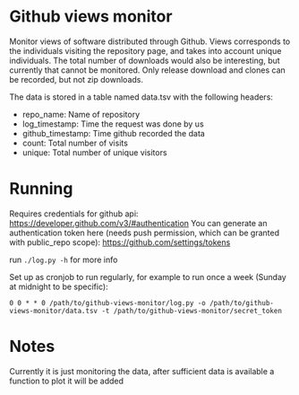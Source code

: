 # Github views monitor

Monitor views of software distributed through Github.
Views corresponds to the individuals visiting the repository page, and takes into account unique individuals.
The total number of downloads would also be interesting, but currently that cannot be monitored. Only release download and clones can be recorded, but not zip downloads.

The data is stored in a table named data.tsv with the following headers:
- repo_name: Name of repository
- log_timestamp: Time the request was done by us
- github_timestamp: Time github recorded the data
- count: Total number of visits
- unique: Total number of unique visitors

# Running

Requires credentials for github api:
https://developer.github.com/v3/#authentication
You can generate an authentication token here (needs push permission, which can be granted with public_repo scope):
https://github.com/settings/tokens

run `./log.py -h` for more info

Set up as cronjob to run regularly, for example to run once a week (Sunday at midnight to be specific):

`0 0 * * 0 /path/to/github-views-monitor/log.py -o /path/to/github-views-monitor/data.tsv -t /path/to/github-views-monitor/secret_token`

# Notes
Currently it is just monitoring the data, after sufficient data is available a function to plot it will be added
